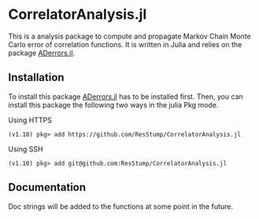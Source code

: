# CorrelatorAnalysis.jl
This is a analysis package to compute and propagate Markov Chain Monte Carlo error of correlation functions. It is written in Julia and relies on the package [ADerrors.jl](https://igit.ific.uv.es/alramos/aderrors.jl).

## Installation
To install this package [ADerrors.jl](https://igit.ific.uv.es/alramos/aderrors.jl) has to be installed first. Then, you can install this package the following two ways in the julia Pkg mode.

Using HTTPS
```
(v1.10) pkg> add https://github.com/ResStump/CorrelatorAnalysis.jl
```

Using SSH
```
(v1.10) pkg> add git@github.com:ResStump/CorrelatorAnalysis.jl
```

## Documentation
Doc strings will be added to the functions at some point in the future.
